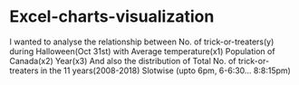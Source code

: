 # Excel-charts-visualization
I wanted to analyse the relationship between No. of trick-or-treaters(y) during Halloween(Oct 31st) with Average temperature(x1) Population of Canada(x2) Year(x3) And also the distribution of Total No. of trick-or-treaters in the 11 years(2008-2018) Slotwise (upto 6pm, 6-6:30… 8:8:15pm)
